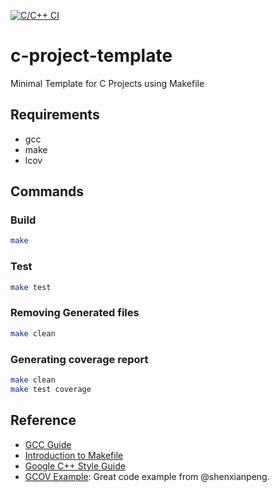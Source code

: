 [![C/C++ CI](https://github.com/akafael/c-project-template/actions/workflows/build.yaml/badge.svg?branch=master)](https://github.com/akafael/c-project-template/actions/workflows/build.yaml)

# c-project-template

Minimal Template for C Projects using Makefile

## Requirements

* gcc
* make
* lcov

## Commands

### Build

```bash
make
```

### Test

```bash
make test
```

### Removing Generated files

```bash
make clean
```

### Generating coverage report

```bash
make clean
make test coverage
```

## Reference

 * [GCC Guide](http://www.network-theory.co.uk/docs/gccintro/gccintro_9.html)
 * [Introduction to Makefile](https://www.gnu.org/software/make/manual/make.html#Introduction)
 * [Google C++ Style Guide](https://google.github.io/styleguide/cppguide.html)
 * [GCOV Example](https://github.com/shenxianpeng/gcov-example): Great code example from @shenxianpeng.